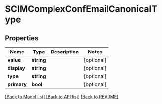 # SCIMComplexConfEmailCanonicalType

## Properties
Name | Type | Description | Notes
------------ | ------------- | ------------- | -------------
**value** | **string** |  | [optional] 
**display** | **string** |  | [optional] 
**type** | **string** |  | [optional] 
**primary** | **bool** |  | [optional] 

[[Back to Model list]](../README.md#documentation-for-models) [[Back to API list]](../README.md#documentation-for-api-endpoints) [[Back to README]](../README.md)


